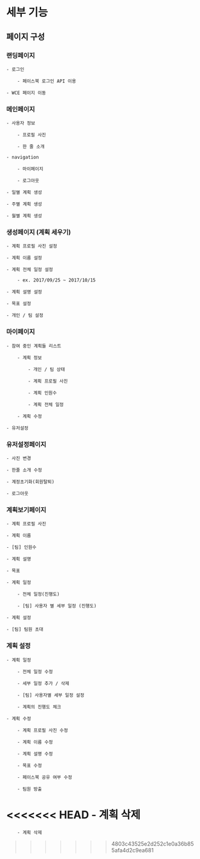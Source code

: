 # 세부 기능


## 페이지 구성


### 랜딩페이지

    - 로그인

        - 페이스북 로그인 API 이용

    - WCE 페이지 이동

### 메인페이지

    - 사용자 정보

        - 프로필 사진

        - 한 줄 소개
        
    - navigation

        - 마이페이지

        - 로그아웃

    - 일별 계획 생성

    - 주별 계획 생성

    - 월별 계획 생성

### 생성페이지 (계획 세우기)

    - 계획 프로필 사진 설정

    - 계획 이름 설정

    - 계획 전체 일정 설정

        - ex. 2017/09/25 ~ 2017/10/15
        
    - 계획 설명 설정

    - 목표 설정

    - 개인 / 팀 설정

### 마이페이지

    - 참여 중인 계획들 리스트
    
        - 계획 정보
        
            - 개인 / 팀 상태

            - 계획 프로필 사진
            
            - 계획 인원수
            
            - 계획 전체 일정
            
        - 계획 수정
        
    - 유저설정
    
### 유저설정페이지

    - 사진 변경
    
    - 한줄 소개 수정
    
    - 계정초기화(회원탈퇴)
    
    - 로그아웃

### 계획보기페이지

    - 계획 프로필 사진

    - 계획 이름
    
    - [팀] 인원수

    - 계획 설명

    - 목표
    
    - 계획 일정
    
        - 전체 일정(진행도)
        
        - [팀] 사용자 별 세부 일정 (진행도)
    
    - 계획 설정
    
    - [팀] 팀원 초대
        
### 계획 설정
    
    - 계획 일정
    
        - 전체 일정 수정
        
        - 세부 일정 추가 / 삭제

        - [팀] 사용자별 세부 일정 설정

        - 계획의 진행도 체크
    
    - 계획 수정
    
        - 계획 프로필 사진 수정

        - 계획 이름 수정
        
        - 계획 설명 수정

        - 목표 수정
    
        - 페이스북 공유 여부 수정

        - 팀원 방출

<<<<<<< HEAD
        - 계획 삭제
=======
        - 계획 삭제
>>>>>>> 4803c43525e2d252c1e0a36b855afa4d2c9ea681
